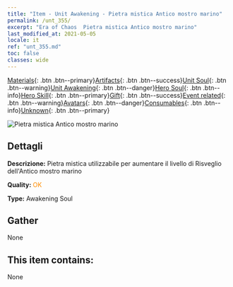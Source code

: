 ```yaml
---
title: "Item - Unit Awakening - Pietra mistica Antico mostro marino"
permalink: /unt_355/
excerpt: "Era of Chaos  Pietra mistica Antico mostro marino"
last_modified_at: 2021-05-05
locale: it
ref: "unt_355.md"
toc: false
classes: wide
---
```

 [Materials](/ItemsIT/){: .btn .btn--primary}[Artifacts](/ItemsIT/Artifacts/){: .btn .btn--success}[Unit Soul](/ItemsIT/UnitSoul/){: .btn .btn--warning}[Unit Awakening](/ItemsIT/UnitAwakening/){: .btn .btn--danger}[Hero Soul](/ItemsIT/HeroSoul/){: .btn .btn--info}[Hero Skill](/ItemsIT/HeroSkill/){: .btn .btn--primary}[Gift](/ItemsIT/Gift/){: .btn .btn--success}[Event related](/ItemsIT/Events/){: .btn .btn--warning}[Avatars](/ItemsIT/Avatars/){: .btn .btn--danger}[Consumables](/ItemsIT/Consumables/){: .btn .btn--info}[Unknown](/ItemsIT/Unknown/){: .btn .btn--primary}

 ![Pietra mistica Antico mostro marino](/images/u/tia_haiguai.jpg)

## Dettagli
 **Descrizione:** Pietra mistica utilizzabile per aumentare il livello di Risveglio dell'Antico mostro marino

 **Quality:** <span style="color: #FF8C00">OK</span>

 **Type:** Awakening Soul

## Gather

  None

## This item contains:

  None

